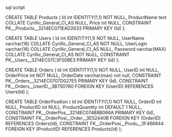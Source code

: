 sql script

CREATE TABLE Products (
	Id int IDENTITY(1,1) NOT NULL,
	ProductName text COLLATE Cyrillic_General_CI_AS NULL,
	Price int NULL,
	CONSTRAINT PK__Products__3214EC071EAD2633 PRIMARY KEY (Id)
);




CREATE TABLE Users (
	Id int IDENTITY(1,1) NOT NULL,
	UserName varchar(16) COLLATE Cyrillic_General_CI_AS NOT NULL,
	UserLogin varchar(16) COLLATE Cyrillic_General_CI_AS NULL,
	Password varchar(MAX) COLLATE Cyrillic_General_CI_AS NOT NULL,
	CONSTRAINT PK__Users__3214EC07C3F50BE3 PRIMARY KEY (Id)
);



CREATE TABLE Orders (
	Id int IDENTITY(1,1) NOT NULL,
	UserID int NULL,
	OrderPrice int NOT NULL,
 	OrderDate varchar(max) not null,
	CONSTRAINT PK__Orders__3214EC0707D027E5 PRIMARY KEY (Id),
	CONSTRAINT FK__Orders__UserID__3B75D760 FOREIGN KEY (UserID) REFERENCES Users(Id)
);



CREATE TABLE OrderPosition (
	Id int IDENTITY(1,1) NOT NULL,
	OrderID int NULL,
	ProductID int NULL,
	ProductQuantity int DEFAULT 1 NULL,
	CONSTRAINT PK__OrderPos__3214EC074B8B066A PRIMARY KEY (Id),
	CONSTRAINT FK__OrderPosi__Order__3E52440B FOREIGN KEY (OrderID) REFERENCES Orders(Id),
	CONSTRAINT FK__OrderPosi__Produ__3F466844 FOREIGN KEY (ProductID) REFERENCES Products(Id)
);
